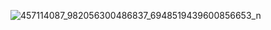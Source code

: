 
![457114087_982056300486837_6948519439600856653_n](https://github.com/user-attachments/assets/2a3fe6b4-fa79-4a57-8f18-4d2e7006099c)
